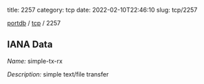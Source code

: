 title: 2257
category: tcp
date: 2022-02-10T22:46:10
slug: tcp/2257

[portdb](/) / [tcp](/category/tcp.html) / 2257


## IANA Data

_Name:_ simple-tx-rx

_Description:_ simple text/file transfer

